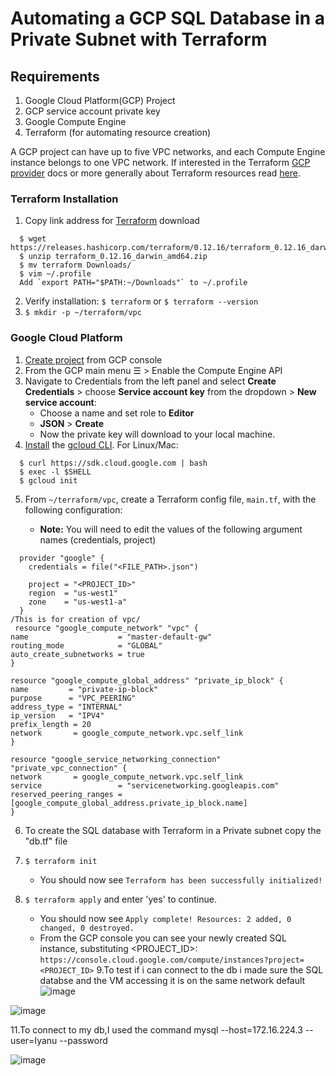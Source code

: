 # Automating a GCP SQL Database in a Private Subnet with Terraform

## Requirements
1. Google Cloud Platform(GCP) Project
2. GCP service account private key
3. Google Compute Engine
4. Terraform (for automating resource creation)

A GCP project can have up to five VPC networks, and each Compute Engine instance belongs to one VPC network. If interested in the Terraform [GCP provider](https://www.terraform.io/docs/providers/google/index.html) docs or more generally about Terraform resources read [here](https://www.terraform.io/docs/configuration/resources.html).

### Terraform Installation
1. Copy link address for [Terraform](https://www.terraform.io/downloads.html) download
  ```
    $ wget https://releases.hashicorp.com/terraform/0.12.16/terraform_0.12.16_darwin_amd64.zip
    $ unzip terraform_0.12.16_darwin_amd64.zip
    $ mv terraform Downloads/
    $ vim ~/.profile
    Add `export PATH="$PATH:~/Downloads"` to ~/.profile
  ```
2. Verify installation: `$ terraform` or `$ terraform --version`
3. `$ mkdir -p ~/terraform/vpc`

### Google Cloud Platform
1. [Create project](https://console.cloud.google.com/projectcreate) from GCP console
2. From the GCP main menu ☰ > Enable the Compute Engine API
3. Navigate to Credentials from the left panel and select **Create Credentials** > choose **Service account key** from the dropdown > **New service account**:
      + Choose a name and set role to **Editor**
      + **JSON** > **Create**
      + Now the private key will download to your local machine.
4. [Install](https://cloud.google.com/sdk/docs/downloads-interactive) the [gcloud CLI](https://cloud.google.com/sdk/gcloud/). For Linux/Mac:

  ```
    $ curl https://sdk.cloud.google.com | bash
    $ exec -l $SHELL
    $ gcloud init
  ```
5. From `~/terraform/vpc`, create a Terraform config file, `main.tf`, with the following configuration:

      + **Note:** You will need to edit the values of the following argument names (credentials, project)

  ```
    provider "google" {
      credentials = file("<FILE_PATH>.json")         

      project = "<PROJECT_ID>"              
      region  = "us-west1"
      zone    = "us-west1-a"
    }
/This is for creation of vpc/
   resource "google_compute_network" "vpc" {
  name                    = "master-default-gw"
  routing_mode            = "GLOBAL"
  auto_create_subnetworks = true
}

resource "google_compute_global_address" "private_ip_block" {
  name         = "private-ip-block"
  purpose      = "VPC_PEERING"
  address_type = "INTERNAL"
  ip_version   = "IPV4"
  prefix_length = 20
  network       = google_compute_network.vpc.self_link
}

resource "google_service_networking_connection" "private_vpc_connection" {
  network       = google_compute_network.vpc.self_link
  service                 = "servicenetworking.googleapis.com"
  reserved_peering_ranges = [google_compute_global_address.private_ip_block.name]
}
  ```
6. To create the  SQL database with Terraform in a Private subnet copy the "db.tf" file

7. `$ terraform init`
    + You should now see `Terraform has been successfully initialized!`
8. `$ terraform apply` and enter 'yes' to continue.
    + You should now see `Apply complete! Resources: 2 added, 0 changed, 0 destroyed.`
    + From the GCP console you can see your newly created SQL instance, substituting <PROJECT_ID>: 
    `https://console.cloud.google.com/compute/instances?project=<PROJECT_ID>` 
9.To test if i can connect to the db i made sure the SQL databse and the VM accessing it  is on the same network default
![image](https://user-images.githubusercontent.com/57386428/115313560-5adb0900-a128-11eb-934c-832ec3f2c874.png)

![image](https://user-images.githubusercontent.com/57386428/115313650-83fb9980-a128-11eb-9afc-bcc58a32558f.png)


11.To connect to my db,I used the command  mysql --host=172.16.224.3   --user=Iyanu --password

![image](https://user-images.githubusercontent.com/57386428/115313438-1e0f1200-a128-11eb-8065-83ea28d26494.png)
